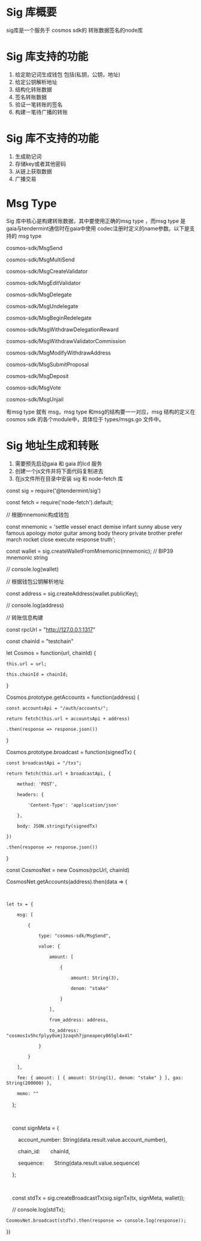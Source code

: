 # Sig 库概要

sig库是一个服务于 cosmos sdk的 转账数据签名的node库

# Sig 库支持的功能

1. 给定助记词生成钱包 包括(私钥，公钥，地址)
2. 给定公钥解析地址
3. 结构化转账数据
4. 签名转账数据
5. 验证一笔转账的签名
6. 构建一笔待广播的转账
# Sig 库不支持的功能

1. 生成助记词
2. 存储key或者其他密码
3. 从链上获取数据
4. 广播交易
# Msg Type

Sig 库中核心是构建转账数据，其中要使用正确的msg type ，而msg type 是gaia与tendermint通信时在gaia中使用 codec注册时定义的name参数。以下是支持的 msg type

cosmos-sdk/MsgSend

cosmos-sdk/MsgMultiSend

cosmos-sdk/MsgCreateValidator

cosmos-sdk/MsgEditValidator

cosmos-sdk/MsgDelegate

cosmos-sdk/MsgUndelegate

cosmos-sdk/MsgBeginRedelegate

cosmos-sdk/MsgWithdrawDelegationReward

cosmos-sdk/MsgWithdrawValidatorCommission

cosmos-sdk/MsgModifyWithdrawAddress

cosmos-sdk/MsgSubmitProposal

cosmos-sdk/MsgDeposit

cosmos-sdk/MsgVote

cosmos-sdk/MsgUnjail

有msg type 就有 msg，msg type 和msg的结构要一一对应，msg 结构的定义在cosmos sdk 的各个module中，具体位于 types/msgs.go 文件中。

# Sig 地址生成和转账

1. 需要预先启动gaia 和 gaia 的lcd 服务
1. 创建一个js文件并将下面代码复制进去
2. 在js文件所在目录中安装 sig 和 node-fetch 库

const sig = require('@tendermint/sig')

const fetch = require('node-fetch').default;

// 根据mnemonic构成钱包

const mnemonic = 'settle vessel enact demise infant sunny abuse very famous apology motor guitar among body theory private brother prefer march rocket close execute response truth';

const wallet = sig.createWalletFromMnemonic(mnemonic); // BIP39 mnemonic string

// console.log(wallet)

// 根据钱包公钥解析地址

const address = sig.createAddress(wallet.publicKey);

// console.log(address)

// 转账信息构建

const rpcUrl = "http://127.0.0.1:1317"

const chainId = "testchain"

let Cosmos = function(url, chainId) {

	this.url = url;

	this.chainId = chainId;

}

Cosmos.prototype.getAccounts = function(address) {

	const accountsApi = "/auth/accounts/";

	return fetch(this.url + accountsApi + address)

	.then(response => response.json())

}

Cosmos.prototype.broadcast = function(signedTx) {

	const broadcastApi = "/txs";

	return fetch(this.url + broadcastApi, {

		method: 'POST',

		headers: {

			'Content-Type': 'application/json'

		},

		body: JSON.stringify(signedTx)

	})

	.then(response => response.json())

}

const CosmosNet = new Cosmos(rpcUrl, chainId)

CosmosNet.getAccounts(address).then(data => {

    

	let tx = {

		msg: [

			{

				type: "cosmos-sdk/MsgSend",

				value: {

					amount: [

						{

							amount: String(3),

							denom: "stake"

						}

					],

					from_address: address,

					to_address: "cosmos1v5hcfplyy0umj3zaqnh7jpneapecy865gl4x4l"

				}

			}

		],

		fee: { amount: [ { amount: String(1), denom: "stake" } ], gas: String(200000) },

		memo: ""

    };

    

    const signMeta = {

        account_number: String(data.result.value.account_number),

        chain_id:       chainId,

        sequence:       String(data.result.value.sequence)

    };

    

    const stdTx = sig.createBroadcastTx(sig.signTx(tx, signMeta, wallet));

    // console.log(stdTx);

	CosmosNet.broadcast(stdTx).then(response => console.log(response));

})





